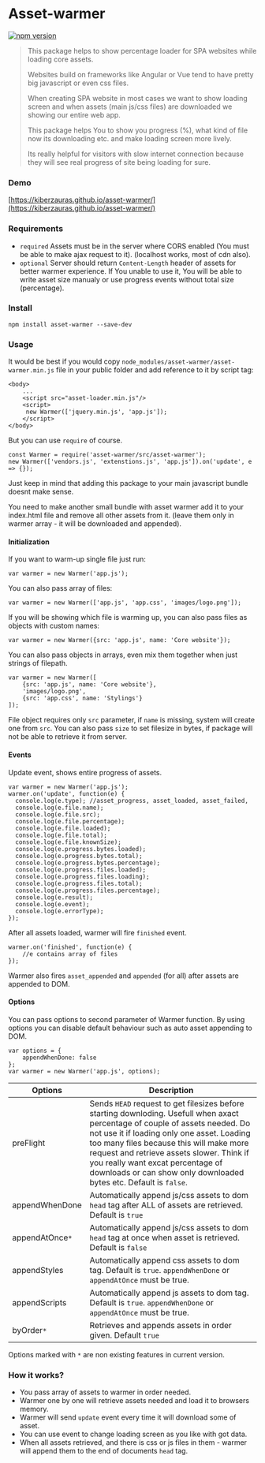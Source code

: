 # Asset-warmer

[![npm version](https://badge.fury.io/js/asset-warmer.svg)](https://npmjs.org/package/asset-warmer)

> This package helps to show percentage loader for 
SPA websites while loading core assets.
>
> Websites build on frameworks like Angular or Vue tend to have 
pretty big javascript or even css files.
>
> When creating SPA website in most cases we want to show 
loading screen and when assets (main js/css files) are downloaded
we showing our entire web app.
>
> This package helps You to show you progress (%), what kind of file
now its downloading etc. and make loading screen more lively.
>
> Its really helpful for visitors with slow internet connection 
because they will see real progress of site being loading for sure.



### Demo

[https://kiberzauras.github.io/asset-warmer/](https://kiberzauras.github.io/asset-warmer/)


### Requirements

* `required` Assets must be in the server where CORS enabled (You must be able to make ajax request to it). (localhost works, most of cdn also).
* `optional` Server should return `Content-Length` header of assets for better warmer experience. If You unable to use it, You will be able to write asset size manualy or use progress events without total size (percentage).

### Install

`npm install asset-warmer --save-dev`

### Usage

It would be best if you would copy `node_modules/asset-warmer/asset-warmer.min.js` file in your public folder and add reference to it by script tag:

	<body>
		...
		<script src="asset-loader.min.js"/>
		<script>
		 new Warmer(['jquery.min.js', 'app.js']);
		</script>
	</body>
	
But you can use `require` of course.

	const Warmer = require('asset-warmer/src/asset-warmer');
	new Warmer(['vendors.js', 'extenstions.js', 'app.js']).on('update', e => {});
	
Just keep in mind that adding this package to your main javascript bundle doesnt make sense.

You need to make another small bundle with asset warmer add it to your index.html file and remove all other assets from it. (leave them only in warmer array - it will be downloaded and appended).  	

#### Initialization

If you want to warm-up single file just run:

    var warmer = new Warmer('app.js');
    
    
You can also pass array of files:

    var warmer = new Warmer(['app.js', 'app.css', 'images/logo.png']);
    
If you will be showing which file is warming up, you can also pass files as
objects with custom names:

    var warmer = new Warmer({src: 'app.js', name: 'Core website'});
    
You can also pass objects in arrays, even mix them together when just strings of filepath.

    var warmer = new Warmer([
        {src: 'app.js', name: 'Core website'},
        'images/logo.png',
        {src: 'app.css', name: 'Stylings'}
    ]);

File object requires only `src` parameter, if `name` is missing, system will
create one from `src`. You can also pass `size` to set filesize in bytes, if package will 
not be able to retrieve it from server.


#### Events

Update event, shows entire progress of assets.

    var warmer = new Warmer('app.js');
    warmer.on('update', function(e) {
      console.log(e.type); //asset_progress, asset_loaded, asset_failed,  
      console.log(e.file.name);  
      console.log(e.file.src);  
      console.log(e.file.percentage);  
      console.log(e.file.loaded);  
      console.log(e.file.total);  
      console.log(e.file.knownSize);  
      console.log(e.progress.bytes.loaded);  
      console.log(e.progress.bytes.total);  
      console.log(e.progress.bytes.percentage);  
      console.log(e.progress.files.loaded);  
      console.log(e.progress.files.loading);  
      console.log(e.progress.files.total);  
      console.log(e.progress.files.percentage);  
      console.log(e.result);  
      console.log(e.event);  
      console.log(e.errorType);  
    });
    
After all assets loaded, warmer will fire `finished` event.

    warmer.on('finished', function(e) {
        //e contains array of files
    });
    
Warmer also fires `asset_appended` and `appended` (for all) after assets are 
appended to DOM.


#### Options

You can pass options to second parameter of Warmer function.
 By using options you can disable default behaviour such as auto asset appending to DOM.
 
 
    var options = {
        appendWhenDone: false
    };
    var warmer = new Warmer('app.js', options);



| Options  | Description |
| ------------- | ------------- |
| preFlight |Sends `HEAD` request to get filesizes before starting downloding. Usefull when axact percentage of couple of assets needed. Do not use it if loading only one asset. Loading too many files because this will make more request and retrieve assets slower. Think if you really want excat percentage of downloads or can show only downloaded bytes etc. Default is `false`. |
| appendWhenDone  | Automatically append js/css assets to dom `head` 						tag after ALL of assets are retrieved. Default is 						`true`  |
| appendAtOnce`*`  | Automatically append js/css assets to dom `head` 						tag at once when asset is retrieved. Default is 						`false`  |
| appendStyles  | Automatically append css assets to dom tag. 					Default is `true`. `appendWhenDone` or 					`appendAtOnce` must be true.  |
| appendScripts  | Automatically append js assets to dom tag. 						Default is `true`. `appendWhenDone` or 						`appendAtOnce` must be true. |
|byOrder`*`|Retrieves and appends assets in order given. Default `true`|

Options marked with `*` are non existing features in current version.

### How it works?

* You pass array of assets to warmer in order needed.
* Warmer one by one will retrieve assets needed and load it to browsers memory. 
* Warmer will send `update` event every time it will download some of asset.
* You can use event to change loading screen as you like with got data.
* When all assets retrieved, and there is css or js files in them - warmer will append them to the end of documents `head` tag.
